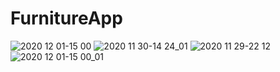 # FurnitureApp


![2020 12 01-15 00](https://user-images.githubusercontent.com/116195220/199261706-3bf7a3db-5ddc-4a23-8c1b-8943a22db4dc.png)
![2020 11 30-14 24_01](https://user-images.githubusercontent.com/116195220/199261715-f8d7e9fd-a485-4992-80e2-adb8cfe27c83.png)
![2020 11 29-22 12](https://user-images.githubusercontent.com/116195220/199261731-fe8663c3-9ea0-4889-923b-f810b22df1d6.png)
![2020 12 01-15 00_01](https://user-images.githubusercontent.com/116195220/199261740-34a0cecb-ef32-45ec-805d-629d9bf8e64d.png)

